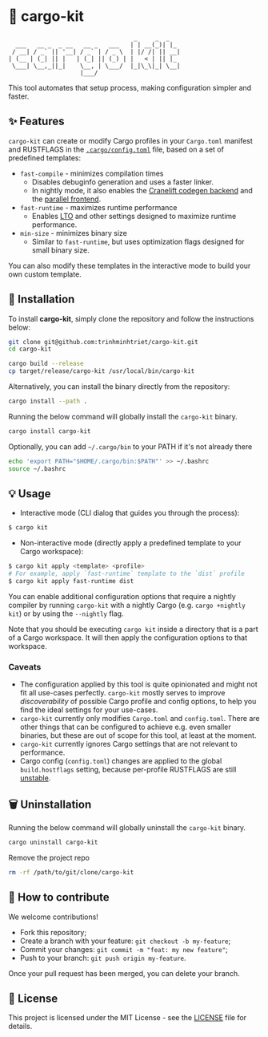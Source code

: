 # 🧹 cargo-kit

```text
                                   _     _  _
  ___   __ _  _ __   __ _   ___   | | __(_)| |_
 / __| / _` || '__| / _` | / _ \  | |/ /| || __|
| (__ | (_| || |   | (_| || (_) | |   < | || |_
 \___| \__,_||_|    \__, | \___/  |_|\_\|_| \__|
                    |___/
```

This tool automates that setup process, making configuration simpler and faster.

## ✨ Features

`cargo-kit` can create or modify Cargo profiles in your `Cargo.toml` manifest and RUSTFLAGS in
the [`.cargo/config.toml`](https://doc.rust-lang.org/cargo/reference/config.html#configuration-format) file, based on a
set of predefined templates:

- `fast-compile` - minimizes compilation times
  - Disables debuginfo generation and uses a faster linker.
  - In nightly mode, it also enables
    the [Cranelift codegen backend](https://nnethercote.github.io/perf-book/build-configuration.html#cranelift-codegen-back-end)
    and
    the [parallel frontend](https://nnethercote.github.io/perf-book/build-configuration.html#experimental-parallel-front-end).
- `fast-runtime` - maximizes runtime performance
  - Enables [LTO](https://doc.rust-lang.org/cargo/reference/profiles.html#lto) and other settings designed to maximize
    runtime performance.
- `min-size` - minimizes binary size
  - Similar to `fast-runtime`, but uses optimization flags designed for small binary size.

You can also modify these templates in the interactive mode to build your own custom template.

## 🚀 Installation

To install **cargo-kit**, simply clone the repository and follow the instructions below:

```bash
git clone git@github.com:trinhminhtriet/cargo-kit.git
cd cargo-kit

cargo build --release
cp target/release/cargo-kit /usr/local/bin/cargo-kit

```

Alternatively, you can install the binary directly from the repository:

```bash
cargo install --path .
```

Running the below command will globally install the `cargo-kit` binary.

```bash
cargo install cargo-kit
```

Optionally, you can add `~/.cargo/bin` to your PATH if it's not already there

```bash
echo 'export PATH="$HOME/.cargo/bin:$PATH"' >> ~/.bashrc
source ~/.bashrc
```

## 💡 Usage

- Interactive mode (CLI dialog that guides you through the process):

```sh
$ cargo kit
```

- Non-interactive mode (directly apply a predefined template to your Cargo workspace):

```sh
$ cargo kit apply <template> <profile>
# For example, apply `fast-runtime` template to the `dist` profile
$ cargo kit apply fast-runtime dist
```

You can enable additional configuration options that require a nightly compiler by running `cargo-kit` with a
nightly Cargo (e.g. `cargo +nightly kit`) or by using the `--nightly` flag.

Note that you should be executing `cargo kit` inside a directory that is a part of a Cargo workspace. It will then
apply the configuration options to that workspace.

### Caveats

- The configuration applied by this tool is quite opinionated and might not fit all use-cases
  perfectly. `cargo-kit` mostly serves to improve _discoverability_ of possible Cargo profile and config options, to
  help you find the ideal settings for your use-cases.
- `cargo-kit` currently only modifies `Cargo.toml` and `config.toml`. There are other things that can be configured
  to achieve e.g. even smaller binaries, but these are out of scope for this tool, at least at the moment.
- `cargo-kit` currently ignores Cargo settings that are not relevant to performance.
- Cargo config (`config.toml`) changes are applied to the global `build.hostflags` setting, because per-profile
  RUSTFLAGS are still [unstable](https://github.com/rust-lang/cargo/issues/10271).

## 🗑️ Uninstallation

Running the below command will globally uninstall the `cargo-kit` binary.

```bash
cargo uninstall cargo-kit
```

Remove the project repo

```bash
rm -rf /path/to/git/clone/cargo-kit
```

## 🤝 How to contribute

We welcome contributions!

- Fork this repository;
- Create a branch with your feature: `git checkout -b my-feature`;
- Commit your changes: `git commit -m "feat: my new feature"`;
- Push to your branch: `git push origin my-feature`.

Once your pull request has been merged, you can delete your branch.

## 📝 License

This project is licensed under the MIT License - see the [LICENSE](LICENSE) file for details.
